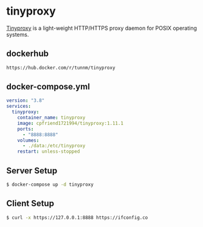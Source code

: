 tinyproxy
=========

[Tinyproxy][1] is a light-weight HTTP/HTTPS proxy daemon for POSIX operating systems.

## dockerhub

```bash
https://hub.docker.com/r/tunnm/tinyproxy
```


## docker-compose.yml

```yaml
version: "3.8"
services:
  tinyproxy:
    container_name: tinyproxy
    image: cpfriend1721994/tinyproxy:1.11.1
    ports:
      - "8888:8888"
    volumes:
      - ./data:/etc/tinyproxy
    restart: unless-stopped
```


## Server Setup

```bash
$ docker-compose up -d tinyproxy
```



## Client Setup

```bash
$ curl -x https://127.0.0.1:8888 https://ifconfig.co
```

[1]: https://tinyproxy.github.io/
